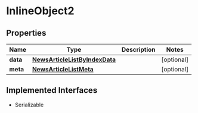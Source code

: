 

# InlineObject2


## Properties

Name | Type | Description | Notes
------------ | ------------- | ------------- | -------------
**data** | [**NewsArticleListByIndexData**](NewsArticleListByIndexData.md) |  |  [optional]
**meta** | [**NewsArticleListMeta**](NewsArticleListMeta.md) |  |  [optional]


## Implemented Interfaces

* Serializable



